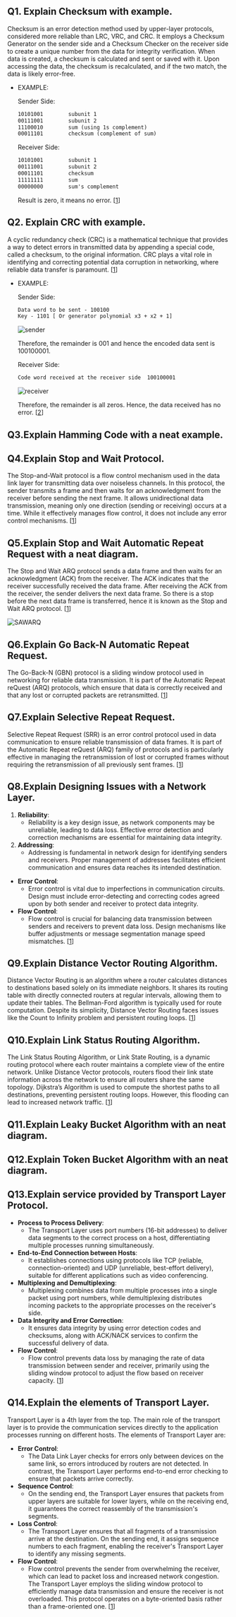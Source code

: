 ## Q1. Explain Checksum with example.
Checksum is an error detection method used by upper-layer protocols, considered more reliable than LRC, VRC, and CRC. It employs a Checksum Generator on the sender side and a Checksum Checker on the receiver side to create a unique number from the data for integrity verification. When data is created, a checksum is calculated and sent or saved with it. Upon accessing the data, the checksum is recalculated, and if the two match, the data is likely error-free.

- EXAMPLE:

    Sender Side:
    ```txt
    10101001        subunit 1  
    00111001        subunit 2        
    11100010        sum (using 1s complement)       
    00011101        checksum (complement of sum)
    ```

    Receiver Side:
    ```txt
    10101001        subunit 1  
    00111001        subunit 2     
    00011101        checksum 
    11111111        sum
    00000000        sum's complement
    ```
    Result is zero, it means no error. [[1](https://www.geeksforgeeks.org/error-detection-code-checksum/)]


## Q2. Explain CRC with example.
A cyclic redundancy check (CRC) is a mathematical technique that provides a way to detect errors in transmitted data by appending a special code, called a checksum, to the original information. CRC plays a vital role in identifying and correcting potential data corruption in networking, where reliable data transfer is paramount. [[1](https://www.purestorage.com/knowledge/cyclic-redundancy-check.html)]
- EXAMPLE: 
    
    Sender Side:
    ```txt
    Data word to be sent - 100100
    Key - 1101 [ Or generator polynomial x3 + x2 + 1]
    ```

    ![sender](https://media.geeksforgeeks.org/wp-content/uploads/rational1.jpg)

    Therefore, the remainder is 001 and hence the encoded data sent is 100100001.
    
    Receiver Side:
    ```txt
    Code word received at the receiver side  100100001
    ```

    ![receiver](https://media.geeksforgeeks.org/wp-content/uploads/rational2.jpg)

    Therefore, the remainder is all zeros. Hence, the
    data received has no error. [[2](https://www.geeksforgeeks.org/modulo-2-binary-division/)]


## Q3.Explain Hamming Code with a neat example.


## Q4.Explain Stop and Wait Protocol. 
The Stop-and-Wait protocol is a flow control mechanism used in the data link layer for transmitting data over noiseless channels. In this protocol, the sender transmits a frame and then waits for an acknowledgment from the receiver before sending the next frame. It allows unidirectional data transmission, meaning only one direction (sending or receiving) occurs at a time. While it effectively manages flow control, it does not include any error control mechanisms. [[1](https://www.javatpoint.com/stop-and-wait-protocol)]


## Q5.Explain Stop and Wait Automatic Repeat Request with a neat diagram.
The Stop and Wait ARQ protocol sends a data frame and then waits for an acknowledgment (ACK) from the receiver. The ACK indicates that the receiver successfully received the data frame. After receiving the ACK from the receiver, the sender delivers the next data frame. So there is a stop before the next data frame is transferred, hence it is known as the Stop and Wait ARQ protocol. [[1](https://www.geeksforgeeks.org/stop-and-wait-arq/)]

![SAWARQ](https://media.geeksforgeeks.org/wp-content/uploads/Stop-and-Wait-ARQ.png)


## Q6.Explain Go Back-N Automatic Repeat Request.
The Go-Back-N (GBN) protocol is a sliding window protocol used in networking for reliable data transmission. It is part of the Automatic Repeat reQuest (ARQ) protocols, which ensure that data is correctly received and that any lost or corrupted packets are retransmitted. [[1](https://www.geeksforgeeks.org/sliding-window-protocol-set-2-receiver-side/)]


## Q7.Explain Selective Repeat Request.
Selective Repeat Request (SRR) is an error control protocol used in data communication to ensure reliable transmission of data frames. It is part of the Automatic Repeat reQuest (ARQ) family of protocols and is particularly effective in managing the retransmission of lost or corrupted frames without requiring the retransmission of all previously sent frames. [[1](https://www.geeksforgeeks.org/sliding-window-protocol-set-3-selective-repeat/)]


## Q8.Explain Designing Issues with a Network Layer.
1. **Reliability**:
    - Reliability is a key design issue, as network components may be unreliable, leading to data loss. Effective error detection and correction mechanisms are essential for maintaining data integrity.
2. **Addressing**:
    - Addressing is fundamental in network design for identifying senders and receivers. Proper management of addresses facilitates efficient communication and ensures data reaches its intended destination.
- **Error Control**:
    - Error control is vital due to imperfections in communication circuits. Design must include error-detecting and correcting codes agreed upon by both sender and receiver to protect data integrity.
- **Flow Control**:
    - Flow control is crucial for balancing data transmission between senders and receivers to prevent data loss. Design mechanisms like buffer adjustments or message segmentation manage speed mismatches. [[1](https://www.javatpoint.com/design-issues-for-the-layers-of-computer-networks)]


## Q9.Explain Distance Vector Routing Algorithm.
Distance Vector Routing is an algorithm where a router calculates distances to destinations based solely on its immediate neighbors. It shares its routing table with directly connected routers at regular intervals, allowing them to update their tables. The Bellman-Ford algorithm is typically used for route computation. Despite its simplicity, Distance Vector Routing faces issues like the Count to Infinity problem and persistent routing loops. [[1](https://www.geeksforgeeks.org/difference-between-distance-vector-routing-and-link-state-routing/)]


## Q10.Explain Link Status Routing Algorithm.
The Link Status Routing Algorithm, or Link State Routing, is a dynamic routing protocol where each router maintains a complete view of the entire network. Unlike Distance Vector protocols, routers flood their link state information across the network to ensure all routers share the same topology. Dijkstra’s Algorithm is used to compute the shortest paths to all destinations, preventing persistent routing loops. However, this flooding can lead to increased network traffic. [[1](https://www.geeksforgeeks.org/difference-between-distance-vector-routing-and-link-state-routing/)]


## Q11.Explain Leaky Bucket Algorithm with an neat diagram.

## Q12.Explain Token Bucket Algorithm with an neat diagram.

## Q13.Explain service provided by Transport Layer Protocol.
- **Process to Process Delivery**: 
    - The Transport Layer uses port numbers (16-bit addresses) to deliver data segments to the correct process on a host, differentiating multiple processes running simultaneously.
- **End-to-End Connection between Hosts**:
    - It establishes connections using protocols like TCP (reliable, connection-oriented) and UDP (unreliable, best-effort delivery), suitable for different applications such as video conferencing.
- **Multiplexing and Demultiplexing**: 
    - Multiplexing combines data from multiple processes into a single packet using port numbers, while demultiplexing distributes incoming packets to the appropriate processes on the receiver's side.
- **Data Integrity and Error Correction**: 
    - It ensures data integrity by using error detection codes and checksums, along with ACK/NACK services to confirm the successful delivery of data.
- **Flow Control**: 
    - Flow control prevents data loss by managing the rate of data transmission between sender and receiver, primarily using the sliding window protocol to adjust the flow based on receiver capacity. [[1](https://www.geeksforgeeks.org/transport-layer-responsibilities/)]


## Q14.Explain the elements of Transport Layer.
Transport Layer is a 4th layer from the top. The main role of the transport layer is to provide the communication services directly to the application processes running on different hosts. The elements of Transport Layer are: 
- **Error Control**:  
    - The Data Link Layer checks for errors only between devices on the same link, so errors introduced by routers are not detected. In contrast, the Transport Layer performs end-to-end error checking to ensure that packets arrive correctly.
- **Sequence Control**:  
    - On the sending end, the Transport Layer ensures that packets from upper layers are suitable for lower layers, while on the receiving end, it guarantees the correct reassembly of the transmission's segments.
- **Loss Control**:  
    - The Transport Layer ensures that all fragments of a transmission arrive at the destination. On the sending end, it assigns sequence numbers to each fragment, enabling the receiver's Transport Layer to identify any missing segments.
- **Flow Control**:  
    - Flow control prevents the sender from overwhelming the receiver, which can lead to packet loss and increased network congestion. The Transport Layer employs the sliding window protocol to efficiently manage data transmission and ensure the receiver is not overloaded. This protocol operates on a byte-oriented basis rather than a frame-oriented one. [[1](https://www.javatpoint.com/computer-network-transport-layer)]
